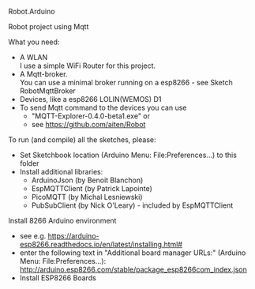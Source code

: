 Robot.Arduino

Robot project using Mqtt

What you need:

* A WLAN  
  I use a simple WiFi Router for this project.
* A Mqtt-broker.  
  You can use a minimal broker running on a esp8266 - see Sketch RobotMqttBroker
* Devices, like a esp8266 LOLIN(WEMOS) D1
* To send Mqtt command to the devices you can use  
  * "MQTT-Explorer-0.4.0-beta1.exe" or
  * see https://github.com/aiten/Robot
  

To run (and compile) all the sketches, please:

* Set Sketchbook location (Arduino Menu: File:Preferences...) to this folder
* Install additional libraries:
  * ArduinoJson (by Benoit Blanchon)
  * EspMQTTClient (by Patrick Lapointe)
  * PicoMQTT (by Michal Lesniewski)
  * PubSubClient (by Nick O'Leary) - included by EspMQTTClient

Install 8266 Arduino environment

* see e.g. https://arduino-esp8266.readthedocs.io/en/latest/installing.html#
* enter the following text in "Additional board manager URLs:" (Arduino Menu: File:Preferences...):  http://arduino.esp8266.com/stable/package_esp8266com_index.json
* Install ESP8266 Boards
